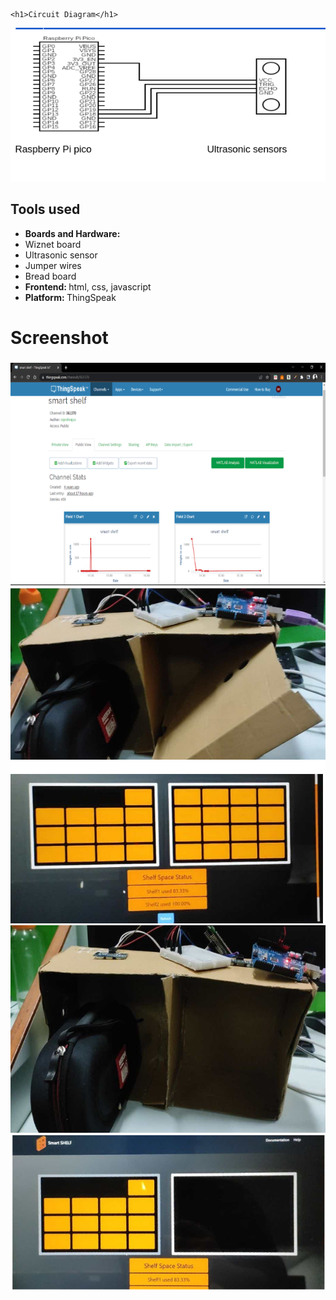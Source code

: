 <!DOCTYPE html>
<html lang="en">
<head>
    <meta charset="UTF-8">
    <meta http-equiv="X-UA-Compatible" content="IE=edge">
    <meta name="viewport" content="width=device-width, initial-scale=1.0">
</head>
<body>

    <h1>Circuit Diagram</h1>
![](circuit-diagram.png)
    <h2>Tools used</h2>
<ul>
    <li><b>Boards and Hardware: </b><li>Wiznet board</li>
    <li>Ultrasonic sensor</li>
    <li>Jumper wires</li>
    <li>Bread board</li></li>
    <li><b>Frontend: </b>html, css, javascript</li>
    <li><b>Platform: </b>ThingSpeak</li>
</ul>
    <h1>Screenshot</h1>

</body>
</html>

![](thinkspeak.png)
![](working1.png)
![](working2.png)
![](working3.png)
![](working4.png)
